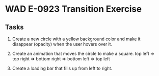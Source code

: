 # WAD E-0923 Transition Exercise

## Tasks

1. Create a new circle with a yellow background color and make it disappear (opacity) when the user hovers over it.

2. Create an animation that moves the circle to make a square. 
   top left => top right => bottom right => bottom left => top left

3. Create a loading bar that fills up from left to right.
